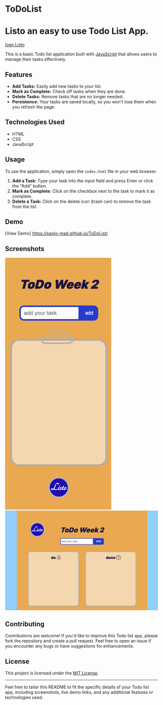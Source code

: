 # ToDoList

# Listo an easy to use Todo List App. 
[logo Listo](./img/images/ListoBG.png)

This is a basic Todo list application built with [JavaScript](https://developer.mozilla.org/en-US/docs/Web/JavaScript) that allows users to manage their tasks effectively.

## Features

- **Add Tasks:** Easily add new tasks to your list.
- **Mark as Complete:** Check off tasks when they are done.
- **Delete Tasks:** Remove tasks that are no longer needed.
- **Persistence:** Your tasks are saved locally, so you won't lose them when you refresh the page.

## Technologies Used

- HTML
- CSS
- JavaScript

## Usage

To use the application, simply open the `index.html` file in your web browser.

1. **Add a Task:** Type your task into the input field and press Enter or click the "Add" button.
2. **Mark as Complete:** Click on the checkbox next to the task to mark it as complete.
3. **Delete a Task:** Click on the delete icon (trash can) to remove the task from the list.

## Demo

[View Demo]  https://paolo-mad.github.io/ToDoList/

## Screenshots

![Todo List App iPhone14](./img/images/iphone14.png/)
![Todo List App desktop](./img/images/desktop.png)


## Contributing

Contributions are welcome! If you'd like to improve this Todo list app, please fork the repository and create a pull request. Feel free to open an issue if you encounter any bugs or have suggestions for enhancements.

## License

This project is licensed under the [MIT License](LICENSE).

---

Feel free to tailor this README to fit the specific details of your Todo list app, including screenshots, live demo links, and any additional features or technologies used.
